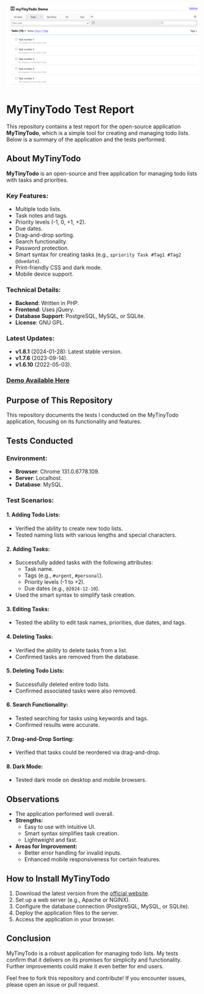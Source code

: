 ![Image](./logo.png)
# MyTinyTodo Test Report

This repository contains a test report for the open-source application **MyTinyTodo**, which is a simple tool for creating and managing todo lists. Below is a summary of the application and the tests performed.

## About MyTinyTodo

**MyTinyTodo** is an open-source and free application for managing todo lists with tasks and priorities.

### Key Features:
- Multiple todo lists.
- Task notes and tags.
- Priority levels (-1, 0, +1, +2).
- Due dates.
- Drag-and-drop sorting.
- Search functionality.
- Password protection.
- Smart syntax for creating tasks (e.g., `±priority Task #Tag1 #Tag2 @duedate`).
- Print-friendly CSS and dark mode.
- Mobile device support.

### Technical Details:
- **Backend**: Written in PHP.
- **Frontend**: Uses jQuery.
- **Database Support**: PostgreSQL, MySQL, or SQLite.
- **License**: GNU GPL.

### Latest Updates:
- **v1.8.1** (2024-01-28): Latest stable version.
- **v1.7.6** (2023-09-14).
- **v1.6.10** (2022-05-03).

### [Demo Available Here](https://www.mytinytodo.net/demo)

## Purpose of This Repository
This repository documents the tests I conducted on the MyTinyTodo application, focusing on its functionality and features.

## Tests Conducted

### Environment:
- **Browser**: Chrome 131.0.6778.109.
- **Server**: Localhost.
- **Database**: MySQL.

### Test Scenarios:

#### 1. Adding Todo Lists:
- Verified the ability to create new todo lists.
- Tested naming lists with various lengths and special characters.

#### 2. Adding Tasks:
- Successfully added tasks with the following attributes:
  - Task name.
  - Tags (e.g., `#urgent`, `#personal`).
  - Priority levels (-1 to +2).
  - Due dates (e.g., `@2024-12-10`).
- Used the smart syntax to simplify task creation.

#### 3. Editing Tasks:
- Tested the ability to edit task names, priorities, due dates, and tags.

#### 4. Deleting Tasks:
- Verified the ability to delete tasks from a list.
- Confirmed tasks are removed from the database.

#### 5. Deleting Todo Lists:
- Successfully deleted entire todo lists.
- Confirmed associated tasks were also removed.

#### 6. Search Functionality:
- Tested searching for tasks using keywords and tags.
- Confirmed results were accurate.

#### 7. Drag-and-Drop Sorting:
- Verified that tasks could be reordered via drag-and-drop.

#### 8. Dark Mode:
- Tested dark mode on desktop and mobile browsers.

## Observations
- The application performed well overall.
- **Strengths:**
  - Easy to use with intuitive UI.
  - Smart syntax simplifies task creation.
  - Lightweight and fast.
- **Areas for Improvement:**
  - Better error handling for invalid inputs.
  - Enhanced mobile responsiveness for certain features.

## How to Install MyTinyTodo
1. Download the latest version from the [official website](#).
2. Set up a web server (e.g., Apache or NGINX).
3. Configure the database connection (PostgreSQL, MySQL, or SQLite).
4. Deploy the application files to the server.
5. Access the application in your browser.

## Conclusion
MyTinyTodo is a robust application for managing todo lists. My tests confirm that it delivers on its promises for simplicity and functionality. Further improvements could make it even better for end users.

Feel free to fork this repository and contribute! If you encounter issues, please open an issue or pull request.
